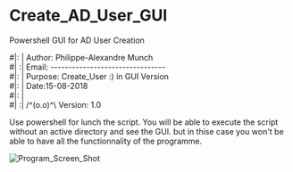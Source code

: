 # Create_AD_User_GUI
Powershell GUI for AD User Creation
      

#|: | Author:  Philippe-Alexandre Munch                           
#| :| Email:   --------------------------------                   
#|: | Purpose: Create_User :)  in GUI Version                                               
#|: |         		Date:15-08-2018                           
#|: |                         
#| :| 	/^(o.o)^\    Version: 1.0
     	                    

Use powershell for lunch the script.
You will be able to execute the script without an active directory and see the GUI.
but in thise case you won't be able to have all the functionnality of the programme.

![Program_Screen_Shot](https://user-images.githubusercontent.com/18190054/65695881-9d398280-e078-11e9-9880-9ae672c87b02.png)
